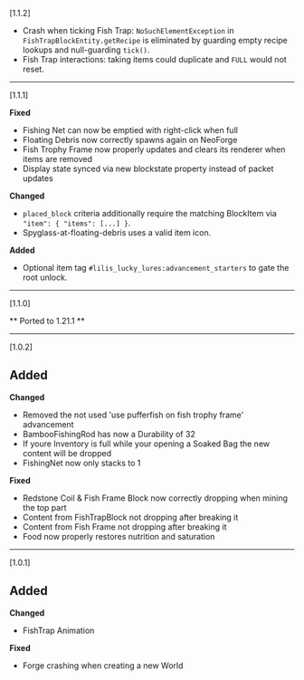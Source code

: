 [1.1.2]

* Crash when ticking Fish Trap: `NoSuchElementException` in `FishTrapBlockEntity.getRecipe`
  is eliminated by guarding empty recipe lookups and null-guarding `tick()`. 
* Fish Trap interactions: taking items could duplicate and `FULL` would not reset.
***

[1.1.1]

**Fixed**
* Fishing Net can now be emptied with right-click when full
* Floating Debris now correctly spawns again on NeoForge
* Fish Trophy Frame now properly updates and clears its renderer when items are removed
* Display state synced via new blockstate property instead of packet updates

**Changed**
* `placed_block` criteria additionally require the matching BlockItem via `"item": { "items": [...] }`.
* Spyglass-at-floating-debris uses a valid item icon.

**Added**
* Optional item tag `#lilis_lucky_lures:advancement_starters` to gate the root unlock.

***

[1.1.0]

** Ported to 1.21.1 **

***

[1.0.2]

**Added**
-

**Changed**
* Removed the not used 'use pufferfish on fish trophy frame' advancement
* BambooFishingRod has now a Durability of 32
* If youre Inventory is full while your opening a Soaked Bag the new content will be dropped
* FishingNet now only stacks to 1 

**Fixed**
* Redstone Coil & Fish Frame Block now correctly dropping when mining the top part
* Content from FishTrapBlock not dropping after breaking it 
* Content from Fish Frame not dropping after breaking it 
* Food now properly restores nutrition and saturation

***

[1.0.1] 

**Added**
-

**Changed**
* FishTrap Animation 

**Fixed**
* Forge crashing when creating a new World
